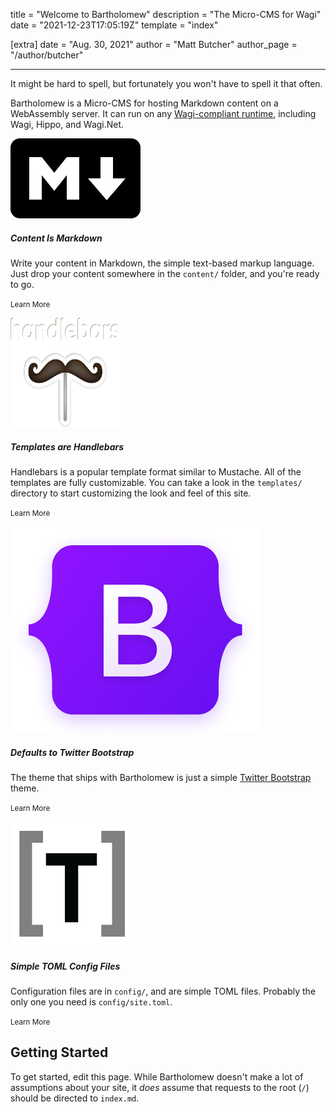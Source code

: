 title = "Welcome to Bartholomew"
description = "The Micro-CMS for Wagi"
date = "2021-12-23T17:05:19Z"
template = "index"

[extra]
date = "Aug. 30, 2021"
author = "Matt Butcher"
author_page = "/author/butcher"

---
It might be hard to spell, but fortunately you won't have to spell it that often.

Bartholomew is a Micro-CMS for hosting Markdown content on a WebAssembly server.
It can run on any [Wagi-compliant runtime](https://github.com/deislabs/wagi), including
Wagi, Hippo, and Wagi.Net.


<div class="card mb-3" >
  <div class="row g-0">
    <div class="col-md-4 d-flex flex-wrap align-items-center justify-content-center">
      <img src="/static/markdown.png" class="img-fluid rounded-start" alt="Markdown logo">
    </div>
    <div class="col-md-8">
      <div class="card-body">
        <h5 class="card-title">Content Is Markdown</h5>
        <p class="card-text">Write your content in Markdown, the simple text-based markup language.
Just drop your content somewhere in the <code>content/</code> folder, and you're ready to go.</p>
        <p class="card-text"><small class="text-muted">Learn More</small></p>
      </div>
    </div>
  </div>
</div>

<div class="card mb-3">
  <div class="row g-0">
    <div class="col-md-4 d-flex flex-wrap align-items-center justify-content-center ">
      <img src="/static/handlebars.png" style="background-color: #dd6011" class="img-fluid rounded-3 g p-2" width="175" height="175" alt="Handlebars logo">
    </div>
    <div class="col-md-8">
      <div class="card-body">
        <h5 class="card-title">Templates are Handlebars</h5>
        <p class="card-text">Handlebars is a popular template format similar to Mustache. All of the templates
are fully customizable. You can take a look in the <code>templates/</code> directory to start
customizing the look and feel of this site.</p>
        <p class="card-text"><small class="text-muted">Learn More</small></p>
      </div>
    </div>
  </div>
</div>

<div class="card mb-3" >
  <div class="row g-0">
    <div class="col-md-4 d-flex flex-wrap align-items-center justify-content-center">
      <img src="/static/bootstrap.png" class="img-fluid rounded-start" alt="bootstrap logo">
    </div>
    <div class="col-md-8">
      <div class="card-body">
        <h5 class="card-title">Defaults to Twitter Bootstrap</h5>
        <p class="card-text">The theme that ships with Bartholomew is just a simple <a href="https://getbootstrap.com/">Twitter Bootstrap</a> theme.</p>
        <p class="card-text"><small class="text-muted">Learn More</small></p>
      </div>
    </div>
  </div>
</div>

<div class="card mb-3" >
  <div class="row g-0">
    <div class="col-md-4 d-flex flex-wrap align-items-center justify-content-center">
      <img src="/static/toml.png" class="img-fluid rounded-start" alt="TOML logo">
    </div>
    <div class="col-md-8">
      <div class="card-body">
        <h5 class="card-title">Simple TOML Config Files</h5>
        <p class="card-text">Configuration files are in <code>config/</code>, and are simple TOML files. Probably the only one
you need is <code>config/site.toml</code>.
</p>
        <p class="card-text"><small class="text-muted">Learn More</small></p>
      </div>
    </div>
  </div>
</div>


## Getting Started

To get started, edit this page. While Bartholomew doesn't make a lot of assumptions about
your site, it _does_ assume that requests to the root (`/`) should be directed to
`index.md`.
